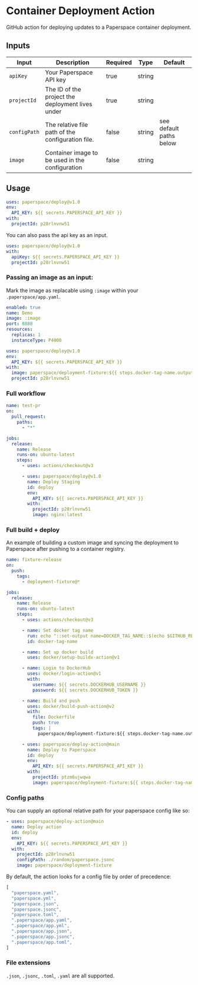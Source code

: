 # Container Deployment Action
GitHub action for deploying updates to a Paperspace container deployment.

## Inputs

| Input | Description | Required | Type | Default
| --- | --- | --- | --- | ---
| `apiKey` | Your Paperspace API key | true | string |
| `projectId` | The ID of the project the deployment lives under | true | string |
| `configPath` | The relative file path of the configuration file. | false | string | see default paths below
| `image` | Container image to be used in the configuration | false | string |

## Usage

```yaml
uses: paperspace/deploy@v1.0
env:
  API_KEY: ${{ secrets.PAPERSPACE_API_KEY }}
with:
  projectId: p28rlnvnw51
```

You can also pass the api key as an input.

```yaml
uses: paperspace/deploy@v1.0
with:
  apiKey: ${{ secrets.PAPERSPACE_API_KEY }}
  projectId: p28rlnvnw51
```

### Passing an image as an input:

Mark the image as replacable using `:image` within your `.paperspace/app.yaml`.
```yaml
enabled: true
name: Demo
image: :image
port: 8888
resources:
  replicas: 1
  instanceType: P4000
  ```


```yaml
uses: paperspace/deploy@v1.0
env:
  API_KEY: ${{ secrets.PAPERSPACE_API_KEY }}
with:
  image: paperspace/deployment-fixture:${{ steps.docker-tag-name.outputs.DOCKER_TAG_NAME }})
  projectId: p28rlnvnw51
```

### Full workflow

```yaml
name: test-pr
on:
  pull_request:
    paths:
      - "*"

jobs:
  release:
    name: Release
    runs-on: ubuntu-latest
    steps:
      - uses: actions/checkout@v3

      - uses: paperspace/deploy@v1.0
        name: Deploy Staging
        id: deploy
        env:
          API_KEY: ${{ secrets.PAPERSPACE_API_KEY }}
        with:
          projectId: p28rlnvnw51
          image: nginx:latest
```

### Full build + deploy

An example of building a custom image and syncing the deployment to Paperspace after pushing to a container registry.

```yaml
name: fixture-release
on:
  push:
    tags:
      - deployment-fixture@*

jobs:
  release:
    name: Release
    runs-on: ubuntu-latest
    steps:
      - uses: actions/checkout@v3

      - name: Set docker tag name
        run: echo "::set-output name=DOCKER_TAG_NAME::$(echo $GITHUB_REF | cut -d / -f 3 | sed 's/deployment-fixture@//')"
        id: docker-tag-name

      - name: Set up docker build
        uses: docker/setup-buildx-action@v1

      - name: Login to DockerHub
        uses: docker/login-action@v1
        with:
          username: ${{ secrets.DOCKERHUB_USERNAME }}
          password: ${{ secrets.DOCKERHUB_TOKEN }}

      - name: Build and push
        uses: docker/build-push-action@v2
        with:
          file: Dockerfile
          push: true
          tags: |
            paperspace/deployment-fixture:${{ steps.docker-tag-name.outputs.DOCKER_TAG_NAME }}

      - uses: paperspace/deploy-action@main
        name: Deploy to Paperspace
        id: deploy
        env:
          API_KEY: ${{ secrets.PAPERSPACE_API_KEY }}
        with:
          projectId: ptzm6ujwqwa
          image: paperspace/deployment-fixture:${{ steps.docker-tag-name.outputs.DOCKER_TAG_NAME }}

```

### Config paths

You can supply an optional relative path for your paperspace config like so:

```yaml
- uses: paperspace/deploy-action@main
  name: Deploy action
  id: deploy
  env:
    API_KEY: ${{ secrets.PAPERSPACE_API_KEY }}
  with:
    projectId: p28rlnvnw51
    configPath: ./random/paperspace.jsonc
    image: paperspace/deployment-fixture
```

By default, the action looks for a config file by order of precedence:

```js
[
  "paperspace.yaml",
  "paperspace.yml",
  "paperspace.json",
  "paperspace.jsonc",
  "paperspace.toml",
  ".paperspace/app.yaml",
  ".paperspace/app.yml",
  ".paperspace/app.json",
  ".paperspace/app.jsonc",
  ".paperspace/app.toml",
]
```

### File extensions

`.json`, `.jsonc`, `.toml`, `.yaml` are all supported.